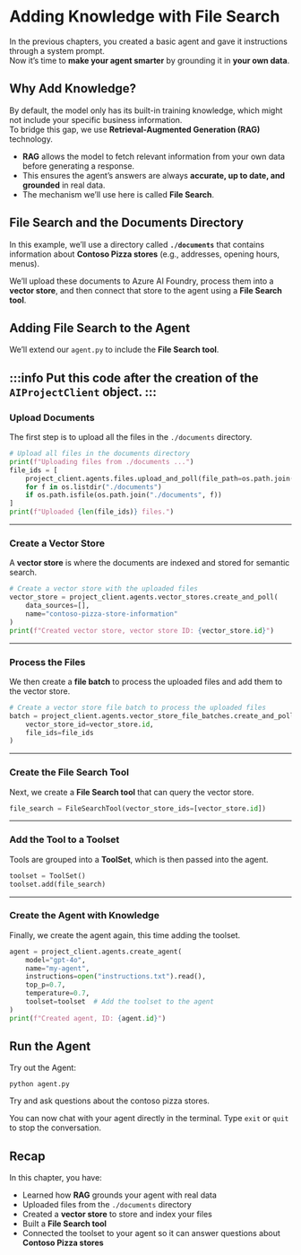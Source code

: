# Adding Knowledge with File Search  

In the previous chapters, you created a basic agent and gave it instructions through a system prompt.  
Now it’s time to **make your agent smarter** by grounding it in **your own data**.  

## Why Add Knowledge?  

By default, the model only has its built-in training knowledge, which might not include your specific business information.  
To bridge this gap, we use **Retrieval-Augmented Generation (RAG)** technology.  

- **RAG** allows the model to fetch relevant information from your own data before generating a response.  
- This ensures the agent’s answers are always **accurate, up to date, and grounded** in real data.  
- The mechanism we’ll use here is called **File Search**.  


## File Search and the Documents Directory  

In this example, we’ll use a directory called **`./documents`** that contains information about **Contoso Pizza stores** (e.g., addresses, opening hours, menus).  

We’ll upload these documents to Azure AI Foundry, process them into a **vector store**, and then connect that store to the agent using a **File Search tool**.  

## Adding File Search to the Agent  

We’ll extend our `agent.py` to include the **File Search tool**.  

:::info
Put this code after the creation of the `AIProjectClient` object. 
:::
---
### Upload Documents  

The first step is to upload all the files in the `./documents` directory.

```python
# Upload all files in the documents directory
print(f"Uploading files from ./documents ...")
file_ids = [
    project_client.agents.files.upload_and_poll(file_path=os.path.join("./documents", f), purpose=FilePurpose.AGENTS).id
    for f in os.listdir("./documents")
    if os.path.isfile(os.path.join("./documents", f))
]
print(f"Uploaded {len(file_ids)} files.")
```

---

### Create a Vector Store  

A **vector store** is where the documents are indexed and stored for semantic search.  

```python
# Create a vector store with the uploaded files
vector_store = project_client.agents.vector_stores.create_and_poll(
    data_sources=[],
    name="contoso-pizza-store-information"
)
print(f"Created vector store, vector store ID: {vector_store.id}")
```

---

### Process the Files  

We then create a **file batch** to process the uploaded files and add them to the vector store.  

```python
# Create a vector store file batch to process the uploaded files
batch = project_client.agents.vector_store_file_batches.create_and_poll(
    vector_store_id=vector_store.id,
    file_ids=file_ids
)
```

---

### Create the File Search Tool  

Next, we create a **File Search tool** that can query the vector store.  

```python
file_search = FileSearchTool(vector_store_ids=[vector_store.id])
```

---

### Add the Tool to a Toolset  

Tools are grouped into a **ToolSet**, which is then passed into the agent.  

```python
toolset = ToolSet()
toolset.add(file_search)
```

---

### Create the Agent with Knowledge  

Finally, we create the agent again, this time adding the toolset.  

```python
agent = project_client.agents.create_agent(
    model="gpt-4o",
    name="my-agent",
    instructions=open("instructions.txt").read(),
    top_p=0.7,
    temperature=0.7,
    toolset=toolset  # Add the toolset to the agent
)
print(f"Created agent, ID: {agent.id}")
```

## Run the Agent  

Try out the Agent:  

```shell
python agent.py
```

Try and ask questions about the contoso pizza stores.

You can now chat with your agent directly in the terminal. Type `exit` or `quit` to stop the conversation.  




## Recap  

In this chapter, you have:  

- Learned how **RAG** grounds your agent with real data  
- Uploaded files from the `./documents` directory  
- Created a **vector store** to store and index your files  
- Built a **File Search tool**  
- Connected the toolset to your agent so it can answer questions about **Contoso Pizza stores**  


